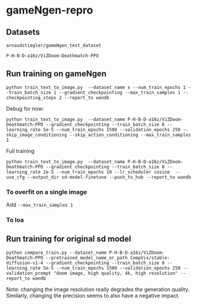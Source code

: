 # gameNgen-repro

## Datasets

`arnaudstiegler/gameNgen_test_dataset`

`P-H-B-D-a16z/ViZDoom-Deathmatch-PPO`

## Run training on gameNgen
```
python train_text_to_image.py  --dataset_name x --num_train_epochs 1 --train_batch_size 1 --gradient_checkpointing --max_train_samples 1 --checkpointing_steps 2 --report_to wandb
```

Debug for now:
```
python train_text_to_image.py  --dataset_name P-H-B-D-a16z/ViZDoom-Deathmatch-PPO --gradient_checkpointing --train_batch_size 8 --learning_rate 5e-5 --num_train_epochs 1500 --validation_epochs 250 --skip_image_conditioning --skip_action_conditioning --max_train_samples 1
```

Full training
```
python train_text_to_image.py  --dataset_name P-H-B-D-a16z/ViZDoom-Deathmatch-PPO --gradient_checkpointing --train_batch_size 8 --learning_rate 2e-5 --num_train_epochs 10 --lr_scheduler cosine  --use_cfg --output_dir sd-model-finetune --push_to_hub --report_to wandb
```

### To overfit on a single image
Add `--max_train_samples 1`

### To loa


## Run training for original sd model
```
python compare_train.py --dataset_name P-H-B-D-a16z/ViZDoom-Deathmatch-PPO --pretrained_model_name_or_path CompVis/stable-diffusion-v1-4 --gradient_checkpointing --train_batch_size 8 --learning_rate 5e-5 --num_train_epochs 1500 --validation_epochs 250 --validation_prompt "doom image, high quality, 4k, high resolution" --report_to wandb
```

Note: changing the image resolution really degrades the generation quality. Similarly, changing the precision seems to also have a negative impact.
